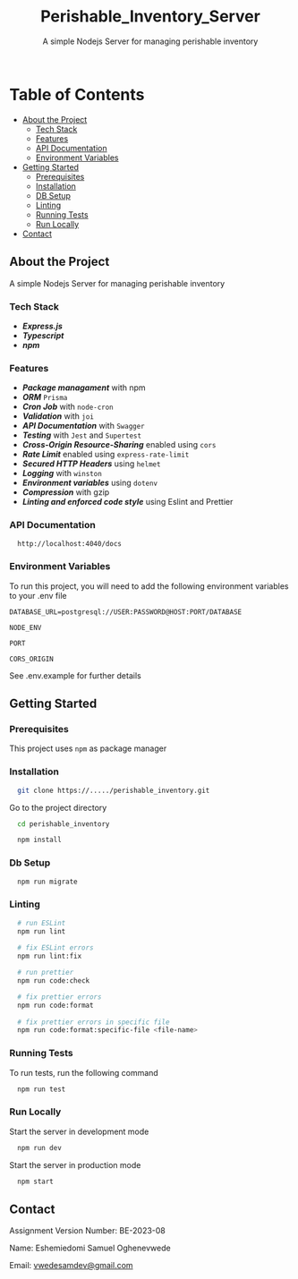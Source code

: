 
<div align="center">

  <h1>Perishable_Inventory_Server</h1>
  
  <p>
    A simple Nodejs Server for managing perishable inventory
  </p>
  
</div>

<br />

<!-- Table of Contents -->
# Table of Contents

- [About the Project](#about-the-project)
  * [Tech Stack](#tech-stack)
  * [Features](#features)
  * [API Documentation](#api-documentation)
  * [Environment Variables](#environment-variables)
- [Getting Started](#getting-started)
  * [Prerequisites](#prerequisites)
  * [Installation](#installation)
  * [DB Setup](#db-setup)
  * [Linting](#linting)
  * [Running Tests](#running-tests)
  * [Run Locally](#run-locally)
- [Contact](#contact)
  

<!-- About the Project -->
## About the Project
A simple Nodejs Server for managing perishable inventory

<!-- TechStack -->
### Tech Stack

- ***Express.js***
- ***Typescript***
- ***npm***


<!-- Features -->
### Features

- ***Package managament*** with npm
- ***ORM*** `Prisma`
- ***Cron Job*** with `node-cron`
- ***Validation*** with `joi`
- ***API Documentation*** with `Swagger`
- ***Testing*** with `Jest` and `Supertest`
- ***Cross-Origin Resource-Sharing*** enabled using `cors`
- ***Rate Limit*** enabled using `express-rate-limit`
- ***Secured HTTP Headers*** using `helmet`
- ***Logging*** with `winston`
- ***Environment variables*** using `dotenv`
- ***Compression*** with gzip
- ***Linting and enforced code style*** using Eslint and Prettier

<!-- API Documentation -->
### API Documentation

```bash
  http://localhost:4040/docs
```

<!-- Env Variables -->
### Environment Variables

To run this project, you will need to add the following environment variables to your .env file

`DATABASE_URL=postgresql://USER:PASSWORD@HOST:PORT/DATABASE`

`NODE_ENV`

`PORT`

`CORS_ORIGIN`

See .env.example for further details

<!-- Getting Started -->
## Getting Started

<!-- Prerequisites -->
### Prerequisites

This project uses `npm` as package manager

<!-- Installation -->
### Installation

```bash
  git clone https://...../perishable_inventory.git
```

Go to the project directory

```bash
  cd perishable_inventory
```

```bash
  npm install
```

<!-- DB setup -->
### Db Setup

```bash
  npm run migrate
```

### Linting

```bash
  # run ESLint
  npm run lint
  
  # fix ESLint errors
  npm run lint:fix

  # run prettier
  npm run code:check

  # fix prettier errors
  npm run code:format
  
  # fix prettier errors in specific file
  npm run code:format:specific-file <file-name>
```
   
<!-- Running Tests -->
### Running Tests

To run tests, run the following command

```bash
  npm run test
```

<!-- Run Locally -->
### Run Locally

Start the server in development mode

```bash
  npm run dev
```

Start the server in production mode

```bash
  npm start
```

<!-- Contact -->
## Contact

Assignment Version Number: BE-2023-08

Name: Eshemiedomi Samuel Oghenevwede

Email: vwedesamdev@gmail.com

